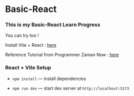 # Basic-React

### This is my Basic-React Learn Progress

You can try too !

Install Vite + React : [here](https://vite.dev/guide/)

Reference Tutorial from Programmer Zaman Now : [here](https://www.youtube.com/watch?v=yOIO5h3ENIw)

### React + Vite Setup

- `npm install` — install dependencies

- `npm run dev` — start dev server at `http://localhost:5173`